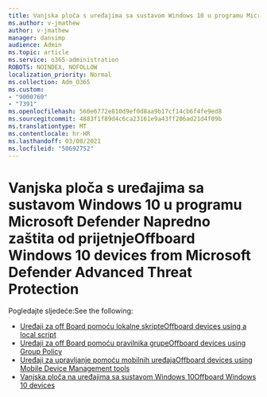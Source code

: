 ```yaml
---
title: Vanjska ploča s uređajima sa sustavom Windows 10 u programu Microsoft Defender Napredno zaštita od prijetnje
ms.author: v-jmathew
author: v-jmathew
manager: dansimp
audience: Admin
ms.topic: article
ms.service: o365-administration
ROBOTS: NOINDEX, NOFOLLOW
localization_priority: Normal
ms.collection: Adm_O365
ms.custom:
- "9000760"
- "7391"
ms.openlocfilehash: 560e6772e810d9ef0d8aa9b17cf14cb6f4fe9ed8
ms.sourcegitcommit: 4883f1f89d4c6ca23161e9a43ff206ad21d4f09b
ms.translationtype: MT
ms.contentlocale: hr-HR
ms.lasthandoff: 03/08/2021
ms.locfileid: "50692752"
---
```

# <a name="offboard-windows-10-devices-from-microsoft-defender-advanced-threat-protection"></a><span data-ttu-id="1ee04-102">Vanjska ploča s uređajima sa sustavom Windows 10 u programu Microsoft Defender Napredno zaštita od prijetnje</span><span class="sxs-lookup"><span data-stu-id="1ee04-102">Offboard Windows 10 devices from Microsoft Defender Advanced Threat Protection</span></span>

<span data-ttu-id="1ee04-103">Pogledajte sljedeće:</span><span class="sxs-lookup"><span data-stu-id="1ee04-103">See the following:</span></span>

- [<span data-ttu-id="1ee04-104">Uređaji za off Board pomoću lokalne skripte</span><span class="sxs-lookup"><span data-stu-id="1ee04-104">Offboard devices using a local script</span></span>](https://go.microsoft.com/fwlink/?linkid=2143465)
- [<span data-ttu-id="1ee04-105">Uređaji za off Board pomoću pravilnika grupe</span><span class="sxs-lookup"><span data-stu-id="1ee04-105">Offboard devices using Group Policy</span></span>](https://go.microsoft.com/fwlink/?linkid=2143632)
- [<span data-ttu-id="1ee04-106">Uređaji za upravljanje pomoću mobilnih uređaja</span><span class="sxs-lookup"><span data-stu-id="1ee04-106">Offboard devices using Mobile Device Management tools</span></span>](https://go.microsoft.com/fwlink/?linkid=2143633)
- [<span data-ttu-id="1ee04-107">Vanjska ploča na uređajima sa sustavom Windows 10</span><span class="sxs-lookup"><span data-stu-id="1ee04-107">Offboard Windows 10 devices</span></span>](https://go.microsoft.com/fwlink/?linkid=2143629)
